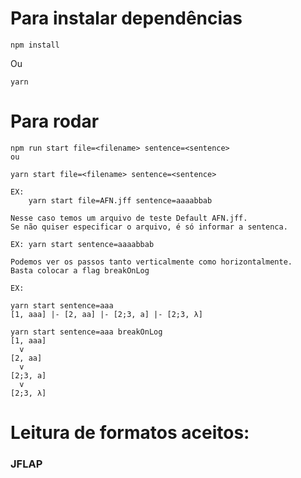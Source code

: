 # Para instalar dependências
```
npm install 
```
Ou
```
yarn 
```

# Para rodar 
```
npm run start file=<filename> sentence=<sentence>
ou

yarn start file=<filename> sentence=<sentence>

EX: 
    yarn start file=AFN.jff sentence=aaaabbab
```

```
Nesse caso temos um arquivo de teste Default AFN.jff. 
Se não quiser especificar o arquivo, é só informar a sentenca.

EX: yarn start sentence=aaaabbab
```

```
Podemos ver os passos tanto verticalmente como horizontalmente.
Basta colocar a flag breakOnLog

EX: 

yarn start sentence=aaa
[1, aaa] |- [2, aa] |- [2;3, a] |- [2;3, λ]

yarn start sentence=aaa breakOnLog
[1, aaa]
  v
[2, aa]
  v
[2;3, a]
  v
[2;3, λ]
```

# Leitura de formatos aceitos:
### JFLAP 


